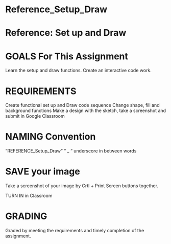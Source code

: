# Reference_Setup_Draw

# Reference: Set up and Draw

# GOALS For This Assignment
Learn the setup and draw functions. 
Create an interactive code work. 


# REQUIREMENTS 
Create functional set up and Draw code sequence
Change shape, fill and background functions
Make a design with the sketch, take a screenshot and submit in Google Classroom

# NAMING Convention

“REFERENCE_Setup_Draw”
“ _ “ underscore in between words


# SAVE your image

Take a screenshot of your image by Crtl + Print Screen buttons together. 


TURN IN in Classroom


# GRADING 

Graded by meeting the requirements and timely completion of the assignment. 




